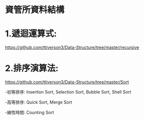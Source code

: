# 資管所資料結構

# 1.遞迴運算式:
https://github.com/ttiverson3/Data-Structure/tree/master/recursive

# 2.排序演算法:
https://github.com/ttiverson3/Data-Structure/tree/master/Sort

-初等排序:
Insertion Sort,
Selection Sort,
Bubble Sort,
Shell Sort

-高等排序:
Quick Sort,
Merge Sort

-線性時間:
Counting Sort


